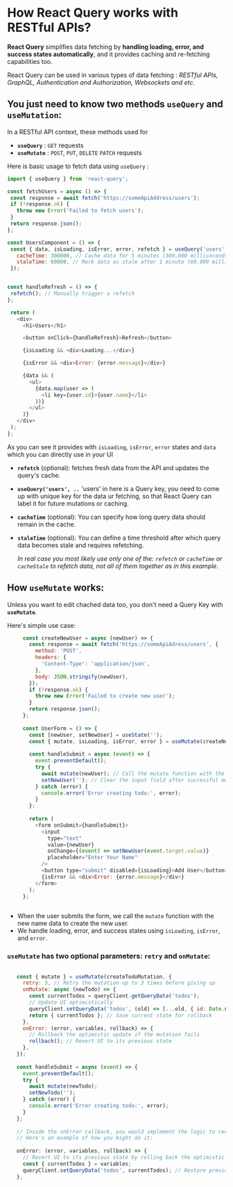 #  How React Query works with RESTful APIs?

 __React Query__ simplifies data fetching by __handling loading, error, and success states automatically__, and it provides caching and re-fetching capabilities too.

React Query can be used in various types of data fetching : _RESTful APIs, GraphQL, Authentication and Authorization, Websockets and etc._


## You just need to know two methods `useQuery` and `useMutation`: 

In a RESTful API context, these methods used for 
 - __`useQuery`__ : `GET` requests
 - __`useMutate`__ : `POST`, `PUT`, `DELETE` `PATCH` requests


Here is basic usage to fetch data using `useQuery` :

   ```javascript
  import { useQuery } from 'react-query';
  
  const fetchUsers = async () => {
    const response = await fetch('https://someApiAddress/users');
    if (!response.ok) {
      throw new Error('Failed to fetch users');
    }
    return response.json();
  };
  
  const UsersComponent = () => {
    const { data, isLoading, isError, error, refetch } = useQuery('users', fetchUsers, {
      cacheTime: 300000, // Cache data for 5 minutes (300,000 milliseconds)
      staleTime: 60000, // Mark data as stale after 1 minute (60,000 milliseconds)
    });
  

   const handleRefresh = () => {
    refetch(); // Manually trigger a refetch
   };

    return (
      <div>
        <h1>Users</h1>

        <button onClick={handleRefresh}>Refresh</button>

        {isLoading && <div>Loading...</div>}

        {isError && <div>Error: {error.message}</div>}

        {data && (
          <ul>
            {data.map(user => (
              <li key={user.id}>{user.name}</li>
            ))}
          </ul>
        )}
      </div>
    );
   };
   ```

As you can see it provides with `isLoading`, `isError`, `error` states and `data` which you can directly use in your UI

-  __`refetch`__ (optional):  fetches fresh data from the API and updates the query's cache.
  
- __` useQuery('users', .. `__ 'users' in here is a Query key, you need to come up with unique key for the data ur fetching, so that React Query can label it for future mutations or caching.
  
- __`cacheTime`__ (optional): You can specify how long query data should remain in the cache.

- __`staleTime`__ (optional): You can define a time threshold after which query data becomes stale and requires refetching.

  _In real case you most likely use only one of the: `refetch` or  `cacheTime` or `cacheStale` to refetch data, not all of them together as in this example._


## How `useMutate` works:
  Unless you want to edit chached data too, you don't need a Query Key with __`useMutate`__. 

  Here's simple use case: 

   ```javascript
        const createNewUser = async (newUser) => {
          const response = await fetch('https://someApiAdress/users', {
            method: 'POST',
            headers: {
              'Content-Type': 'application/json',
            },
            body: JSON.stringify(newUser),
          });
          if (!response.ok) {
            throw new Error('Failed to create new user');
          }
          return response.json();
        };
        
        const UserForm = () => {
          const [newUser, setNewUser] = useState('');
          const { mutate, isLoading, isError, error } = useMutate(createNewUser);
        
          const handleSubmit = async (event) => {
            event.preventDefault();
            try {
              await mutate(newUser); // Call the mutate function with the new user
              setNewUser(''); // Clear the input field after successful mutation
            } catch (error) {
              console.error('Error creating todo:', error);
            }
          };
        
          return (
            <form onSubmit={handleSubmit}>
              <input
                type="text"
                value={newUser}
                onChange={(event) => setNewUser(event.target.value)}
                placeholder="Enter Your Name"
              />
              <button type="submit" disabled={isLoading}>Add User</button>
              {isError && <div>Error: {error.message}</div>}
            </form>
          );
        };
        
   
  ```

  
  - When the user submits the form, we call the `mutate` function with the new name data to create the new user.
  - We handle loading, error, and success states using `isLoading`, `isError`, and `error`.

### `useMutate` has two optional parameters: `retry` and `onMutate`: 

```javascript

   const { mutate } = useMutate(createTodoMutation, {
     retry: 3, // Retry the mutation up to 3 times before giving up
     onMutate: async (newTodo) => {
       const currentTodos = queryClient.getQueryData('todos');
       // Update UI optimistically
       queryClient.setQueryData('todos', (old) => [...old, { id: Date.now(), title: newTodo }]);
       return { currentTodos }; // Save current state for rollback
     },
     onError: (error, variables, rollback) => {
       // Rollback the optimistic update if the mutation fails
       rollback(); // Revert UI to its previous state
     },
   });
   
   const handleSubmit = async (event) => {
     event.preventDefault();
     try {
       await mutate(newTodo);
       setNewTodo('');
     } catch (error) {
       console.error('Error creating todo:', error);
     }
   };
   
   // Inside the onError callback, you would implement the logic to revert the optimistic update
   // Here's an example of how you might do it:
   
   onError: (error, variables, rollback) => {
     // Revert UI to its previous state by rolling back the optimistic update
     const { currentTodos } = variables;
     queryClient.setQueryData('todos', currentTodos); // Restore previous state
   },
   


```

